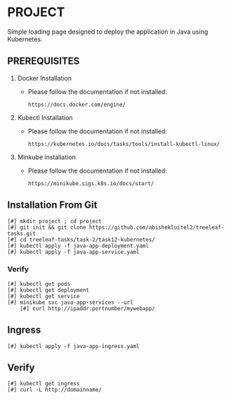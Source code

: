 # PROJECT
 Simple loading page designed to deploy the application in Java using Kubernetes.

## PREREQUISITES    
 1. Docker Installation
    - Please follow the documentation if not installed: 
       ```
       https://docs.docker.com/engine/
       ```
 2. Kubectl Installation
    - Please follow the documentation if not installed:
        ```
        https://kubernetes.io/docs/tasks/tools/install-kubectl-linux/
        ```

 3. Minkube installation 
     - Please follow the documentation if not installed: 
        ```
        https://minikube.sigs.k8s.io/docs/start/
        ```

## Installation From Git
```
[#] mkdir project ; cd project
[#] git init && git clone https://github.com/abishekluitel2/treeleaf-tasks.git
[#] cd treeleaf-tasks/task-2/task12-kubernetes/
[#] kubectl apply -f java-app-deployment.yaml
[#] kubectl apply -f java-app-service.yaml

```
### Verify
```
[#] kubectl get pods
[#] kubectl get deployment
[#] kubectl get service
[#] minikube svc java-app-services --url
    [#] curl http://ipaddr:portnumber/mywebapp/
```
## Ingress
``` 
[#] kubectl apply -f java-app-ingress.yaml
```
## Verify
```
[#] kubectl get ingress
[#] curl -L http://domainname/
```
